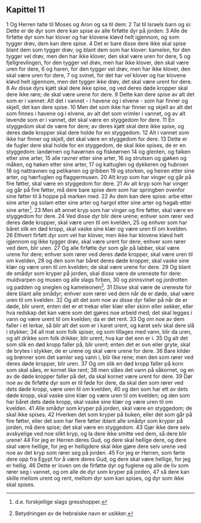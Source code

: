 ## Kapittel 11

1 Og Herren talte til Moses og Aron og sa til dem:
2 Tal til Israels barn og si: Dette er de dyr som dere kan spise av alle firføtte dyr på jorden:
3 Alle de firføtte dyr som har klover og har klovene kløvd helt igjennom, og som tygger drøv, dem kan dere spise.
4 Det er bare disse dere ikke skal spise blant dem som tygger drøv, og blant dem som har klover: kamelen, for den tygger vel drøv, men den har ikke klover, den skal være uren for dere,
5 og fjellgrevlingen, for den tygger vel drøv, men har ikke klover, den skal være uren for dere,
6 og haren, for den tygger vel drøv, men har ikke klover, den skal være uren for dere,
7 og svinet, for det har vel klover og har klovene kløvd helt igjennom, men det tygger ikke drøv, det skal være urent for dere.
8 Av disse dyrs kjøtt skal dere ikke spise, og ved deres døde kropper skal dere ikke røre; de skal være urene for dere.
9 Dette kan dere spise av alt det som er i vannet: Alt det i vannet - i havene og i elvene - som har finner og skjell, det kan dere spise.
10 Men det som ikke har finner og skjell av alt det som finnes i havene og i elvene, av alt det som vrimler i vannet, og av alt levende som er i vannet, det skal være en styggedom for dere.
11 En styggedom skal de være for dere; av deres kjøtt skal dere ikke spise, og deres døde kropper skal dere holde for en styggedom.
12 Alt i vannet som ikke har finner og skjell, det skal være en styggedom for dere.
13 Dette er de fugler dere skal holde for en styggedom, de skal ikke spises, de er en styggedom: landørnen og havørnen og fiskeørnen
14 og glenten, og falken etter sine arter,
15 alle ravner etter sine arter,
16 og strutsen og gjøken og måken, og høken etter sine arter,
17 og kattuglen og dykkeren og hubroen
18 og nattravnen og pelikanen og gribben
19 og storken, og heiren etter sine arter, og hærfuglen og flaggermusen.
20 Alt kryp som har vinger og går på fire føtter, skal være en styggedom for dere.
21 Av alt kryp som har vinger og går på fire føtter, må dere bare spise dem som har springben ovenfor sine føtter til å hoppe på marken med.
22 Av dem kan dere spise: arbe etter sine arter og solam etter sine arter og hargol etter sine arter og hagab etter sine arter[^1].
23 Men alt annet kryp som har vinger og fire føtter, skal være en styggedom for dere.
24 Ved disse dyr blir dere urene; enhver som rører ved deres døde kropper, skal være uren til om kvelden,
25 og enhver som har båret slik en død kropp, skal vaske sine klær og være uren til om kvelden.
26 Ethvert firføtt dyr som vel har klover, men ikke har klovene kløvd helt igjennom og ikke tygger drøv, skal være urent for dere; enhver som rører ved dem, blir uren.
27 Og alle firføtte dyr som går på labber, skal være urene for dere; enhver som rører ved deres døde kropper, skal være uren til om kvelden,
28 og den som har båret deres døde kropper, skal vaske sine klær og være uren til om kvelden; de skal være urene for dere.
29 Og blant de smådyr som kryper på jorden, skal disse være de ureneste for dere: muldvarpen og musen og alle slags firben,
30 og pinnsvinet og jordrotten og padden og sneglen og kameleonen[^2].
31 Disse skal være de ureneste for dere blant alle smådyr; enhver som rører ved dem når de er døde, skal være uren til om kvelden.
32 Og alt det som noe av disse dyr faller på når de er døde, blir urent, enten det er et trekar eller klær eller skinn eller sekker, eller hva redskap det kan være som det gjøres noe arbeid med; det skal legges i vann og være urent til om kvelden; da er det rent.
33 Og om noe av dem faller i et lerkar, så blir alt det som er i karet urent, og karet selv skal dere slå i stykker;
34 all mat som folk spiser, og som tillages med vann, blir da uren, og alt drikke som folk drikker, blir urent, hva kar det enn er i.
35 Og alt det som slik en død kropp faller på, blir urent; enten det er ovn eller gryte, skal de brytes i stykker, de er urene og skal være urene for dere.
36 Bare kilder og brønner som det samler seg vann i, blir like rene; men den som rører ved deres døde kropper, blir uren.
37 Og om slik en død kropp faller på korn som skal såes, er kornet like rent;
38 men slåes det vann på såkornet, og en av de døde kropper faller på det, da skal kornet være urent for dere.
39 Dør noe av de firføtte dyr som er til føde for dere, da skal den som rører ved dets døde kropp, være uren til om kvelden,
40 og den som har ett av dets døde kropp, skal vaske sine klær og være uren til om kvelden; og den som har båret dets døde kropp, skal vaske sine klær og være uren til om kvelden.
41 Alle smådyr som kryper på jorden, skal være en styggedom; de skal ikke spises.
42 Hverken det som kryper på buken, eller det som går på fire føtter, eller det som har flere føtter iblant alle smådyr som kryper på jorden, må dere spise; det skal være en styggedom.
43 Gjør ikke dere selv avskyelige ved noe slikt kryp, og la dere ikke smitte ved dem, så dere blir urene!
44 For jeg er Herren deres Gud, og dere skal hellige dere, og dere skal være hellige, for jeg er helligdere skal ikke gjøre dere selv urene ved noe av det kryp som rører seg på jorden.
45 For jeg er Herren, som førte dere opp fra Egypt for å være deres Gud, og dere skal være hellige, for jeg er hellig.
46 Dette er loven om de firføtte dyr og fuglene og alle de liv som rører seg i vannet, og om alle de dyr som kryper på jorden,
47 så dere kan skille mellom urent og rent, mellom dyr som kan spises, og dyr som ikke skal spises.

[^1]:  d.e. forskjellige slags gresshopper.
[^2]:  Betydningen av de hebraiske navn er usikker.
